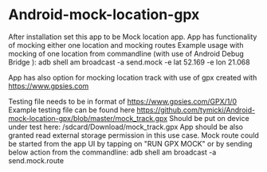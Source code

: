# Android-mock-location-gpx
After installation set this app to be Mock location app.
App has functionality of mocking either one location and mocking routes
Example usage with mocking of one location from commandline (with use of Android Debug Bridge ):
adb  shell am broadcast -a send.mock -e lat 52.169 -e lon 21.068

App has also option for mocking location track with use of gpx created with 
https://www.gpsies.com

Testing file needs to be in format of 
https://www.gpsies.com/GPX/1/0
Example testing file can be found here
https://github.com/tymicki/Android-mock-location-gpx/blob/master/mock_track.gpx
Should be put on device under test here:
/sdcard/Download/mock_track.gpx
App should be also granted read external storage permission in this use case.
Mock route could be started from the app UI by tapping on "RUN GPX MOCK"
 or by sending below action from the commandline:
adb  shell am broadcast -a send.mock.route 

